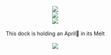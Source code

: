 
<p align="center">
<image src="https://i.imgur.com/RA7R9rm.png">
 <br>
 <image src="https://camo.githubusercontent.com/8e5c5238cf3a4b340c1f0886268170352478a741c464217c50835c3b50728319/68747470733a2f2f692e696d6775722e636f6d2f734852473638732e676966">
  <br>
  <image src="https://camo.githubusercontent.com/38503e97ab308d1b8531746c876c6807d4c49ff804e1846478db0600367c39f5/68747470733a2f2f692e70696e696d672e636f6d2f6f726967696e616c732f32662f63642f61312f32666364613135376438356439323762653966396137613337313432366234302e676966">
  <br>
   <br>
   This dock is holding an April🍎 in its Melt
   <br>
   <br>
<image  src="https://64.media.tumblr.com/026620b7ce821a24a34367e804fe4d0f/718672654d67bb63-3a/s540x810/1f958f6249acecfbdef116d01889a70e92f30854.gifv">
<br>

  










<!--
**deathdelivery/deathdelivery** is a ✨ _special_ ✨ repository because its `README.md` (this file) appears on your GitHub profile.

Here are some ideas to get you started:

- 🔭 I’m currently working on ...
- 🌱 I’m currently learning ...
- 👯 I’m looking to collaborate on ...
- 🤔 I’m looking for help with ...
- 💬 Ask me about ...
- 📫 How to reach me: ...
- 😄 Pronouns: ...
- ⚡ Fun fact: ...
-->
